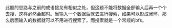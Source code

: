 此题的思路与之前的成语接龙有相似之处，但这题不能将数据全部输入后再一个个去搜，这样必然会超时。当输入一个数据后就去进行搜索，如果可以形成闭环，那么后面输入的数据就可以不用进行搜索了。而搜索就是一个常规的bfs。